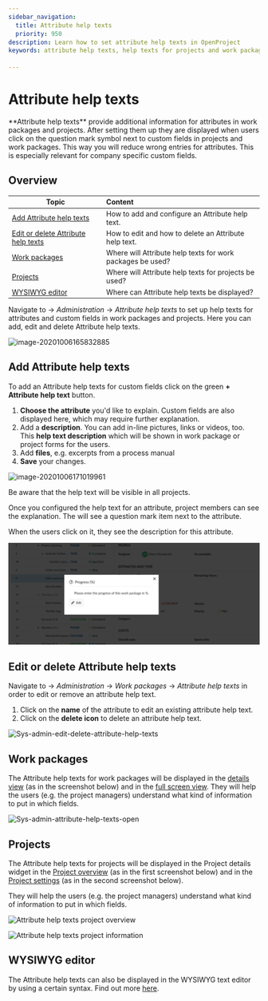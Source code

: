 ```yaml
---
sidebar_navigation:
  title: Attribute help texts
  priority: 950
description: Learn how to set attribute help texts in OpenProject
keywords: attribute help texts, help texts for projects and work packages

---
```


# Attribute help texts

<div class="glossary">
**Attribute help texts** provide additional information for attributes in work packages and projects. After setting them up they are displayed when users click on the question mark symbol next to custom fields in projects and work packages.
This way you will reduce wrong entries for attributes. This is especially relevant for company specific custom fields.
</div>

## Overview

| Topic                                                                       | Content                                                    |
|-----------------------------------------------------------------------------|:-----------------------------------------------------------|
| [Add Attribute help texts](#add-attribute-help-texts)                       | How to add and configure an Attribute help text.           |
| [Edit or delete Attribute help texts](#edit-or-delete-attribute-help-texts) | How to edit and how to delete an Attribute help text.      |
| [Work packages](#work-packages)                                             | Where will Attribute help texts for work packages be used? |
| [Projects](#projects)                                                       | Where will Attribute help texts for projects be used?      |
| [WYSIWYG editor](#wysiwyg-editor)                                           | Where can Attribute help texts be displayed?               |

Navigate to -> *Administration* -> *Attribute help texts* to set up help texts for attributes and custom fields in work packages and projects. Here you can add, edit and delete Attribute help texts.

![image-20201006165832885](image-20201006165832885.png)

## Add Attribute help texts

To add an Attribute help texts for custom fields click on the green **+ Attribute help text** button.

1. **Choose the attribute** you'd like to explain. Custom fields are also displayed here, which may require further explanation.
2. Add a **description**. You can add in-line pictures, links or videos, too. This **help text description** which will be shown in work package or project forms for the users.
3. Add **files**, e.g. excerpts from a process manual
4. **Save** your changes.

![image-20201006171019961](image-20201006171019961.png)

Be aware that the help text will be visible in all projects.

Once you configured the help text for an attribute, project members can see the explanation. The will see a question mark item next to the attribute.

When the users click on it, they see the description for this attribute.

![attribute help text description](image-20200122102249268.png)

## Edit or delete Attribute help texts

Navigate to -> *Administration* -> *Work packages* -> *Attribute help texts* in order to edit or remove an attribute help text.

1. Click on the **name** of the attribute to edit an existing attribute help text.
2. Click on the **delete icon** to delete an attribute help text.

![Sys-admin-edit-delete-attribute-help-texts](Sys-admin-edit-delete-attribute-help-texts.png)

## Work packages

The Attribute help texts for work packages will be displayed in the [details view](../../user-guide/work-packages/work-package-views/#split-screen-view) (as in the screenshot below) and in the [full screen view](../../user-guide/work-packages/work-package-views/#full-screen-view). They will help the users (e.g. the project managers) understand what kind of information to put in which fields.

![Sys-admin-attribute-help-texts-open](Sys-admin-attribute-help-texts-open.png)

## Projects

The Attribute help texts for projects will be displayed in the Project details widget in the [Project overview](../../user-guide/project-overview/) (as in the first screenshot below) and in the [Project settings](../../user-guide/projects/project-settings/project-information/) (as in the second screenshot below).

They will help the users (e.g. the project managers) understand what kind of information to put in which fields.

![Attribute help texts project overview](image-20201007112035870.png)

![Attribute help texts project information](image-20201007112741049.png)

## WYSIWYG editor

The Attribute help texts can also be displayed in the WYSIWYG text editor by using a certain syntax. Find out more [here](../../user-guide/wysiwyg/#embedding-of-work-package-attributes-and-project-attributes).
